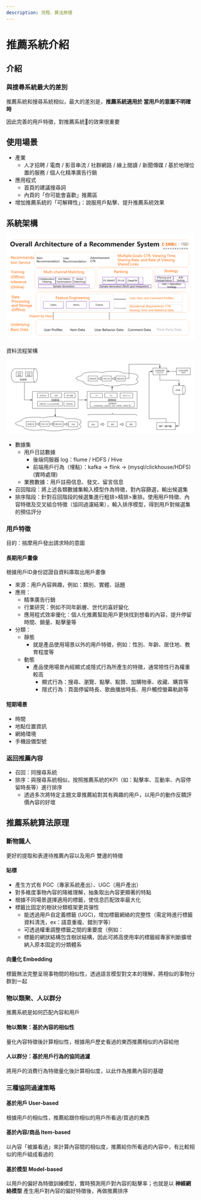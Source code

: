 ```yaml
---
description: 流程、算法原理
---
```


# 推薦系統介紹

## 介紹

### 與搜尋系統最大的差別

推薦系統和搜尋系統相似，最大的差別是，**推薦系統適用於 當用戶的意圖不明確時**

因此完善的用戶特徵，對推薦系統的效果很重要

## 使用場景

* 產業
  * 人才招聘 / 電商 / 影音串流 / 社群網路 / 線上閱讀 / 新聞傳媒 / 基於地理位置的服務 / 個人化精準廣告行銷
* 應用程式
  * 首頁的建議搜尋詞
  * 內頁的「你可能會喜歡」推薦區
* 增加推薦系統的「可解釋性」：說服用戶點擊、提升推薦系統效果

## 系統架構

![alibabacloud.com](<../.gitbook/assets/image (73).png>)

資料流程架構

![](<../.gitbook/assets/image (75) (1).png>)

* 數據集
  * 用戶日誌數據
    * 後端伺服器 log：flume / HDFS / Hive
    * 前端用戶行為（埋點）：kafka -> flink -> (mysql/clickhouse/HDFS)(實時處理)
  * 業務數據：用戶註冊信息、發文、留言信息
* 召回階段：將上述各類數據集輸入模型作為特徵，對內容篩選，輸出候選集
* 排序階段：針對召回階段的候選集進行粗排>精排>重排。使用用戶特徵、內容特徵及交叉組合特徵（協同過濾結果），輸入排序模型，得到用戶對候選集的預估評分



### 用戶特徵

目的：揣摩用戶發出請求時的意圖

#### 長期用戶畫像

根據用戶ID身份認證自資料庫取出用戶畫像

* 來源：用戶內容興趣，例如：類別、實體、話題
* 應用：
  * 精準廣告行銷
  * 行業研究：例如不同年齡層、世代的喜好變化
  * 應用程式效率優化：個人化推薦幫助用戶更快找到想看的內容，提升停留時間、銷量、點擊量等
* 分類：
  * 靜態
    * 就是產品使用場景以外的用戶特徵，例如：性別、年齡、居住地、教育程度等
  * 動態
    * 產品使用場景內經顯式或隱式行為所產生的特徵，通常險性行為權重較高
      * 顯式行為：搜尋、瀏覽、點擊、點贊、加購物車、收藏、購買等
      * 隱式行為：頁面停留時長、歌曲播放時長、用戶觸控螢幕軌跡等

#### 短期場景

* 時間
* 地點位置資訊
* 網絡環境
* 手機設備型號



### 返回推薦內容

* 召回：同搜尋系統
* 排序：與搜尋系統相似，按照推薦系統的KPI（如：點擊率、互動率、內容停留時長等）進行排序
  * 透過多次將特定主題文章推薦給對其有興趣的用戶，以用戶的動作反饋評價內容的好壞

## 推薦系統算法原理

### 斷物識人

更好的提取和表達待推薦內容以及用戶 雙邊的特徵

#### 貼標

* 產生方式有 PGC（專家系統產出）、UGC（用戶產出）
* 對多維度事物內容的降維理解，抽象取出內容更顯著的特點
* 根據不同場景選擇適用的標籤，使信息匹配效率最大化
* 標籤比固定的樹狀分類框架更具彈性
  * 能透過用戶自定義標籤 (UGC)，增加標籤網絡的完整性（需定時進行標籤資料清洗，ex：語意重複、錯別字等）
  * 可透過權重調整標籤之間的重要度（例如：
  * 標籤的網狀結構包含樹狀結構，因此可將高使用率的標籤經專家判斷擴增納入原本固定的分類體系

#### 向量化 Embedding

標籤無法完整呈現事物間的相似性，透過語言模型對文本的理解，將相似的事物分群到一起



### 物以類聚、人以群分

推薦系統是如何匹配內容和用戶

#### 物以類聚：基於內容的相似性

量化內容特徵後計算相似性，根據用戶歷史看過的東西推薦相似的內容給他



#### 人以群分：基於用戶行為的協同過濾

將用戶的消費行為特徵量化後計算相似度，以此作為推薦內容的基礎



### 三種協同過濾策略

#### 基於用戶 User-based 

根據用戶的相似性，推薦給跟你相似的用戶所看過/買過的東西



#### 基於內容/商品 Item-based

以內容「被誰看過」來計算內容間的相似度，推薦給你所看過的內容中，有比較相似的用戶組成看過的



#### 基於模型 Model-based

以用戶的偏好為特徵訓練模型，實時預測用戶對內容的點擊率；也就是以 **神經網絡模型** 產生用戶對內容的偏好特徵後，再做推薦排序





